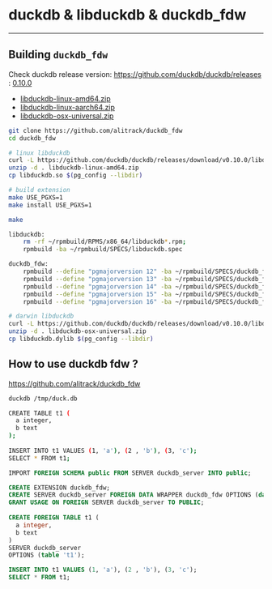 # duckdb & libduckdb & duckdb_fdw

----------------

## Building `duckdb_fdw`

Check duckdb release version: https://github.com/duckdb/duckdb/releases : [0.10.0](https://github.com/duckdb/duckdb/releases/tag/v0.10.0)

- [libduckdb-linux-amd64.zip](https://github.com/duckdb/duckdb/releases/download/v0.10.0/libduckdb-linux-amd64.zip)
- [libduckdb-linux-aarch64.zip](https://github.com/duckdb/duckdb/releases/download/v0.10.0/libduckdb-linux-aarch64.zip)
- [libduckdb-osx-universal.zip](https://github.com/duckdb/duckdb/releases/download/v0.10.0/libduckdb-osx-universal.zip)

```bash
git clone https://github.com/alitrack/duckdb_fdw
cd duckdb_fdw

# linux libduckdb
curl -L https://github.com/duckdb/duckdb/releases/download/v0.10.0/libduckdb-linux-amd64.zip   -o libduckdb-linux-amd64.zip
unzip -d . libduckdb-linux-amd64.zip
cp libduckdb.so $(pg_config --libdir)

# build extension
make USE_PGXS=1
make install USE_PGXS=1
```


```bash
make 
```




```bash
libduckdb:
	rm -rf ~/rpmbuild/RPMS/x86_64/libduckdb*.rpm;
	rpmbuild -ba ~/rpmbuild/SPECS/libduckdb.spec

duckdb_fdw:
	rpmbuild --define "pgmajorversion 12" -ba ~/rpmbuild/SPECS/duckdb_fdw.spec
	rpmbuild --define "pgmajorversion 13" -ba ~/rpmbuild/SPECS/duckdb_fdw.spec
	rpmbuild --define "pgmajorversion 14" -ba ~/rpmbuild/SPECS/duckdb_fdw.spec
	rpmbuild --define "pgmajorversion 15" -ba ~/rpmbuild/SPECS/duckdb_fdw.spec
	rpmbuild --define "pgmajorversion 16" -ba ~/rpmbuild/SPECS/duckdb_fdw.spec
```



```bash
# darwin libduckdb
curl -L https://github.com/duckdb/duckdb/releases/download/v0.10.0/libduckdb-osx-universal.zip -o libduckdb-osx-universal.zip
unzip -d . libduckdb-osx-universal.zip
cp libduckdb.dylib $(pg_config --libdir)
```



## How to use duckdb fdw ?

https://github.com/alitrack/duckdb_fdw

```bash
duckdb /tmp/duck.db

CREATE TABLE t1 (
  a integer,
  b text
);
  
INSERT INTO t1 VALUES (1, 'a'), (2 , 'b'), (3, 'c');
SELECT * FROM t1;
```


```sql
IMPORT FOREIGN SCHEMA public FROM SERVER duckdb_server INTO public;
```


```sql
CREATE EXTENSION duckdb_fdw;
CREATE SERVER duckdb_server FOREIGN DATA WRAPPER duckdb_fdw OPTIONS (database '/tmp/duck.db');
GRANT USAGE ON FOREIGN SERVER duckdb_server TO PUBLIC;
 
CREATE FOREIGN TABLE t1 (
  a integer,
  b text
)
SERVER duckdb_server
OPTIONS (table 't1');

INSERT INTO t1 VALUES (1, 'a'), (2 , 'b'), (3, 'c');
SELECT * FROM t1;
```



